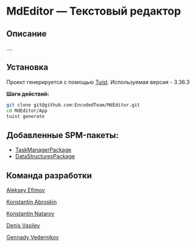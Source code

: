 # MdEditor — Текстовый редактор

## Описание
....

## Установка
Проект генерируется с помощью [Tuist](https://tuist.io/).
Используемая версия - 3.36.3

**Шаги действий:**
```sh
git clone git@github.com:EncodedTeam/MdEditor.git
cd MdEditor/App
tuist generate
```

## Добавленные SPM-пакеты:
 - [TaskManagerPackage](Packages/TaskManagerPackage/README.md)
 - [DataStructuresPackage](Packages/DataStructuresPackage/README.md)

## Команда разработки
[Aleksey Efimov](https://github.com/efimovmay)

[Konstantin Abroskin](https://github.com/aksilont)

[Konstantin Natarov](https://github.com/dutysniper)

[Denis Vasilev](https://github.com/lyonden7)

[Gennady Vedernikov](https://github.com/evrevolt)

